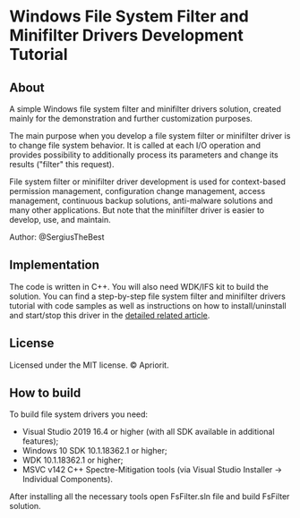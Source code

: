 # Windows File System Filter and Minifilter Drivers Development Tutorial

## About

A simple Windows file system filter and minifilter drivers solution, created mainly for the demonstration and further customization purposes.

The main purpose when you develop a file system filter or minifilter driver is to change file system behavior. It is called at each I/O operation and provides possibility to additionally process its parameters and change its results ("filter" this request).

File system filter or minifilter driver development is used for context-based permission management, configuration change management, access management, continuous backup solutions, anti-malware solutions and many other applications. But note that the minifilter driver is easier to develop, use, and maintain.

Author: @SergiusTheBest

## Implementation

The code is written in C++. You will also need WDK/IFS kit to build the solution.
You can find a step-by-step file system filter and minifilter drivers tutorial with code samples as well as instructions on how to install/uninstall and start/stop this driver in the [detailed related article](https://www.apriorit.com/dev-blog/167-file-system-filter-driver).

## License

Licensed under the MIT license. © Apriorit.

## How to build

To build file system drivers you need:
- Visual Studio 2019 16.4 or higher (with all SDK available in additional features);
- Windows 10 SDK 10.1.18362.1 or higher;
- WDK 10.1.18362.1 or higher;
- MSVC v142 C++ Spectre-Mitigation tools (via Visual Studio Installer -> Individual Components).

After installing all the necessary tools open FsFilter.sln file and build FsFilter solution.
